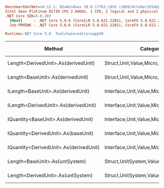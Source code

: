 ``` ini

BenchmarkDotNet=v0.12.1, OS=Windows 10.0.17763.1935 (1809/October2018Update/Redstone5)
Intel Xeon Platinum 8171M CPU 2.60GHz, 1 CPU, 2 logical and 2 physical cores
.NET Core SDK=5.0.203
  [Host]     : .NET Core 5.0.6 (CoreCLR 5.0.621.22011, CoreFX 5.0.621.22011), X64 RyuJIT
  Job-PRMIWK : .NET Core 5.0.6 (CoreCLR 5.0.621.22011, CoreFX 5.0.621.22011), X64 RyuJIT

Runtime=.NET Core 5.0  Toolchain=netcoreapp50  

```
|                                 Method |                               Categories |      Mean |    Error |   StdDev |   StdErr |       Min |       Max |    Median | Ratio | MannWhitney(5%) | RatioSD |  Gen 0 | Gen 1 | Gen 2 | Allocated |
|--------------------------------------- |----------------------------------------- |----------:|---------:|---------:|---------:|----------:|----------:|----------:|------:|---------------- |--------:|-------:|------:|------:|----------:|
|    Length&lt;DerivedUnit&gt;.As(derivedUnit) |       Struct,Unit,Value,Micro,Conversion |  15.79 ns | 0.174 ns | 0.163 ns | 0.042 ns |  15.55 ns |  16.03 ns |  15.81 ns |  0.95 |            Same |    0.02 |      - |     - |     - |         - |
|       Length&lt;BaseUnit&gt;.As(derivedUnit) |       Struct,Unit,Value,Micro,Conversion |  16.56 ns | 0.162 ns | 0.151 ns | 0.039 ns |  16.22 ns |  16.85 ns |  16.58 ns |  1.00 |            Base |    0.00 |      - |     - |     - |         - |
|      ILength&lt;BaseUnit&gt;.As(derivedUnit) |    Interface,Unit,Value,Micro,Conversion |  19.04 ns | 0.230 ns | 0.215 ns | 0.056 ns |  18.78 ns |  19.45 ns |  19.05 ns |  1.15 |          Slower |    0.01 |      - |     - |     - |         - |
|   ILength&lt;DerivedUnit&gt;.As(derivedUnit) |    Interface,Unit,Value,Micro,Conversion |  19.17 ns | 0.202 ns | 0.189 ns | 0.049 ns |  18.73 ns |  19.43 ns |  19.17 ns |  1.16 |          Slower |    0.01 |      - |     - |     - |         - |
|    IQuantity&lt;BaseUnit&gt;.As(derivedUnit) |    Interface,Unit,Value,Micro,Conversion |  80.43 ns | 0.945 ns | 0.838 ns | 0.224 ns |  78.90 ns |  81.82 ns |  80.47 ns |  4.85 |          Slower |    0.08 |      - |     - |     - |         - |
|    IQuantity&lt;DerivedUnit&gt;.As(baseUnit) |    Interface,Unit,Value,Micro,Conversion |  83.26 ns | 1.243 ns | 1.163 ns | 0.300 ns |  80.99 ns |  85.15 ns |  83.09 ns |  5.03 |          Slower |    0.10 |      - |     - |     - |         - |
| IQuantity&lt;DerivedUnit&gt;.As(derivedUnit) |    Interface,Unit,Value,Micro,Conversion | 100.97 ns | 1.063 ns | 0.995 ns | 0.257 ns |  99.24 ns | 102.41 ns | 101.18 ns |  6.10 |          Slower |    0.08 |      - |     - |     - |         - |
|         Length&lt;BaseUnit&gt;.As(untSystem) | Struct,UnitSystem,Value,Micro,Conversion | 374.73 ns | 4.678 ns | 4.376 ns | 1.130 ns | 367.26 ns | 381.30 ns | 374.70 ns | 22.63 |          Slower |    0.33 | 0.0099 |     - |     - |     192 B |
|      Length&lt;DerivedUnit&gt;.As(untSystem) | Struct,UnitSystem,Value,Micro,Conversion | 382.58 ns | 4.576 ns | 4.057 ns | 1.084 ns | 377.47 ns | 390.93 ns | 382.10 ns | 23.08 |          Slower |    0.28 | 0.0099 |     - |     - |     192 B |
